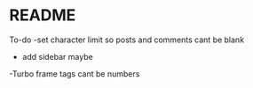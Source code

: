 # README

To-do
-set character limit so posts and comments cant be blank
- add sidebar maybe

-Turbo frame tags cant be numbers